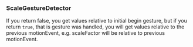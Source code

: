 
### ScaleGestureDetector

If you return false, you get values relative to initial begin gesture, 
but if you return `true`, that is gesture was handled, you will get values
relative to the previous motionEvent, e.g. scaleFactor will be relative to
previous motionEvent.

